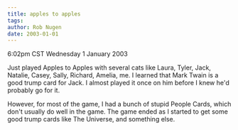 ```yaml
---
title: apples to apples
tags: 
author: Rob Nugen
date: 2003-01-01
---
```


<p class=date>6:02pm CST Wednesday 1 January 2003</p>

<p>Just played Apples to Apples with several cats like Laura, Tyler,
Jack, Natalie, Casey, Sally, Richard, Amelia, me.  I learned that Mark
Twain is a good trump card for Jack.  I almost played it once on him
before I knew he'd probably go for it.</p>

<p>However, for most of the game, I had a bunch of stupid People
Cards, which don't usually do well in the game.  The game ended as I
started to get some good trump cards like The Universe, and something
else.</p>
